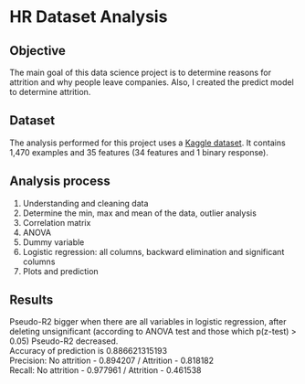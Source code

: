 # HR Dataset Analysis
## Objective
The main goal of this data science project is to determine reasons for attrition and why people leave companies. Also, I created the predict model to determine attrition.   

## Dataset
The analysis performed for this project uses a [Kaggle dataset](https://www.kaggle.com/shubham17mcb1015/hr-data/kernels). 
It contains 1,470 examples and 35 features (34 features and 1 binary response).  

## Analysis process
1. Understanding and cleaning data  
2. Determine the min, max and mean of the data, outlier analysis  
3. Correlation matrix  
4. ANOVA
5. Dummy variable  
6. Logistic regression: all columns, backward elimination and significant columns  
7. Plots and prediction  

## Results
Pseudo-R2 bigger when there are all variables in logistic regression, after deleting unsignificant (according to ANOVA test and those which p(z-test) > 0.05) Pseudo-R2 decreased.  
Accuracy of prediction is 0.886621315193  
Precision: No attrition - 0.894207 / Attrition - 0.818182  
Recall:    No attrition - 0.977961 / Attrition - 0.461538  

